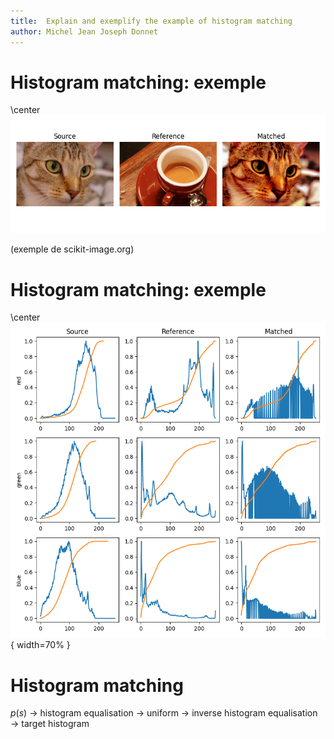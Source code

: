 ```yaml
---
title:  Explain and exemplify the example of histogram matching
author: Michel Jean Joseph Donnet
---
```



# Histogram matching: exemple

\center ![](./images/hist_match_1.png)

(exemple de scikit-image.org)

# Histogram matching: exemple

\center ![](./images/hist_match_2.png){ width=70% }

# Histogram matching

$p(s)$ $\rightarrow$ histogram equalisation $\rightarrow$ uniform $\rightarrow$ inverse histogram equalisation $\rightarrow$ target histogram
